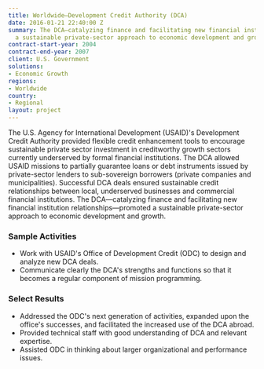 ```yaml
---
title: Worldwide—Development Credit Authority (DCA)
date: 2016-01-21 22:40:00 Z
summary: The DCA—catalyzing finance and facilitating new financial institution relationships—promoted
  a sustainable private-sector approach to economic development and growth.
contract-start-year: 2004
contract-end-year: 2007
client: U.S. Government
solutions:
- Economic Growth
regions:
- Worldwide
country:
- Regional
layout: project
---
```


The U.S. Agency for International Development (USAID)'s Development Credit Authority provided flexible credit enhancement tools to encourage sustainable private sector investment in creditworthy growth sectors currently underserved by formal financial institutions. The DCA allowed USAID missions to partially guarantee loans or debt instruments issued by private-sector lenders to sub-sovereign borrowers (private companies and municipalities). Successful DCA deals ensured sustainable credit relationships between local, underserved businesses and commercial financial institutions. The DCA—catalyzing finance and facilitating new financial institution relationships—promoted a sustainable private-sector approach to economic development and growth.

### Sample Activities

* Work with USAID's Office of Development Credit (ODC) to design and analyze new DCA deals.
* Communicate clearly the DCA's strengths and functions so that it becomes a regular component of mission programming.

### Select Results

* Addressed the ODC's next generation of activities, expanded upon the office's successes, and facilitated the increased use of the DCA abroad.
* Provided technical staff with good understanding of DCA and relevant expertise.
* Assisted ODC in thinking about larger organizational and performance issues.
